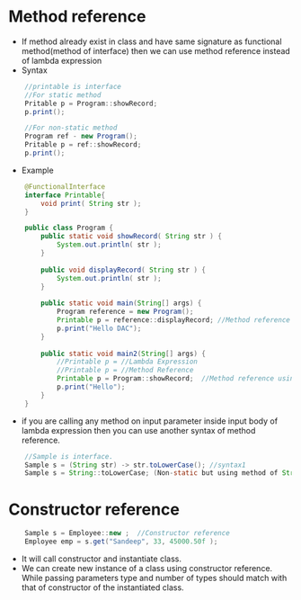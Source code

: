 #    Method reference
-    If method already exist in class and have same signature as functional method(method of interface) then we can use method reference instead of lambda expression
-    Syntax
```java
    //printable is interface
    //For static method
    Pritable p = Program::showRecord;
    p.print();

    //For non-static method
    Program ref - new Program();
    Pritable p = ref::showRecord;
    p.print();
```
*   Example
```java
    @FunctionalInterface
    interface Printable{
        void print( String str );
    }

    public class Program {
        public static void showRecord( String str ) {
            System.out.println( str );
        }
        
        public void displayRecord( String str ) {
            System.out.println( str );
        }
        
        public static void main(String[] args) {
            Program reference = new Program();
            Printable p = reference::displayRecord;	//Method reference using non static method
            p.print("Hello DAC");
        }
        
        public static void main2(String[] args) {
            //Printable p = //Lambda Expression
            //Printable p = //Method Reference
            Printable p = Program::showRecord;	//Method reference using static method
            p.print("Hello");
        }
    }
```
-    if you are calling any method on input parameter inside input body of lambda expression then you can use another syntax of method reference.
```java
    //Sample is interface.
    Sample s = (String str) -> str.toLowerCase(); //syntax1
    Sample s = String::toLowerCase; (Non-static but using method of String itself) //syntax2
```

#    Constructor reference
```java
    Sample s = Employee::new ;	//Constructor reference 
    Employee emp = s.get("Sandeep", 33, 45000.50f );
```
-    It will call constructor and instantiate class.
-    We can create new instance of a class using constructor reference. While passing parameters type and number of types should match with that of constructor of the instantiated class.